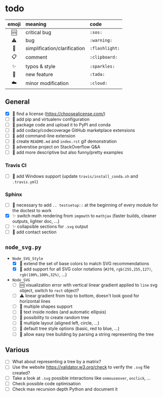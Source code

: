# todo

| emoji        | meaning                      | code           |
| :----------: | :--------------------------- | :------------- |
| :sos:        | critical bug                 | `:sos:`        |
| :warning:    | bug                          | `:warning:`    |
| :flashlight: | simplification/clarification | `:flashlight:` |
| :clipboard:  | comment                      | `:clipboard:`  |
| :sparkles:   | typos & style                | `:sparkles:`   |
| :tada:       | new feature                  | `:tada:`       |
| :cloud:      | minor modification           | `:cloud:`      |

## General
- [x] :tada: find a license (https://choosealicense.com/)
- [ ] :tada: add pip and virtualenv configuration
- [ ] :tada: package code and upload it to PyPI and conda
- [ ] :tada: add codacy/codecoverage GitHub marketplace extensions
- [ ] :tada: add command-line extension
- [ ] :tada: create `README.md` and `index.rst` gif demonstration
- [ ] :tada: adverstise project on StackOverflow Q&A
- [ ] :tada: add more descriptive but also funny/pretty examples

### Travis CI
- [ ] :tada: add Windows support (update `travis/install_conda.sh` and `.travis.yml`)

### Sphinx
- [ ] :flashlight: necessary to add `.. testsetup::` at the beginning of every module for the doctest to work
- [x] :sparkles: switch math rendering from `imgmath` to `mathjax` (faster builds, cleaner outputs, lighter doc, ...)
- [ ] :sparkles: collapsible sections for `.svg` output
- [ ] :tada: add contact section

## `node_svg.py`
- `Node_SVG_Style`
    - [x] :tada: extend the set of base colors to match SVG recommendations
    - [x] :tada: add support for all SVG color notations (`#2f0`, `rgb(255,255,127)`, `rgb(100%,100%,32%)`, ...)

- `Node_SVG`
    - [ ] :sos: visualization error with vertical linear gradient applied to `line` svg object, switch to `rect` object?
    - [ ] :warning: linear gradient from top to bottom, doesn't look good for horizontal lines
    - [ ] :tada: multiple shapes support
    - [ ] :tada: text inside nodes (and automatic ellipsis)
    - [ ] :tada: possibility to create random tree
    - [ ] :tada: multiple layout (aligned left, circle, ...)
    - [ ] :tada: default tree style options (basic, red to blue, ...)
    - [ ] :tada: allow easy tree building by parsing a string representing the tree

## Various
- [ ] What about representing a tree by a matrix?
- [ ] Use the website https://validator.w3.org/check to verify the `.svg` file created?
- [ ] Take a look at `.svg` possible interactions like `onmouseover`, `onclick`, ...
- [ ] Check possible code optimisation
- [ ] Check max recursion depth Python and document it

